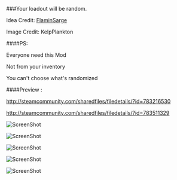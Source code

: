###Your loadout will be random.

Idea Credit: [FlaminSarge](https://wiki.teamfortress.com/wiki/Randomizer)

Image Credit: KelpPlankton

####PS:

Everyone need this Mod

Not from your inventory

You can't choose what's randomized

####Preview :

http://steamcommunity.com/sharedfiles/filedetails/?id=783216530

http://steamcommunity.com/sharedfiles/filedetails/?id=783511329

![ScreenShot](http://i.imgur.com/CRGKB9U.png)

![ScreenShot](http://i.imgur.com/39qFb8c.jpg)

![ScreenShot](http://i.imgur.com/jaIwpBX.jpg)

![ScreenShot](http://i.imgur.com/x4vuum2.jpg)

![ScreenShot](http://i.imgur.com/RX7OyJb.jpg)
